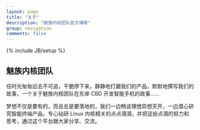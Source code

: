 ```yaml
---
layout: page
title: "关于"
description: "魅族内核团队官方博客"
group: navigation
comments: false
---
```

{% include JB/setup %}

## 魅族内核团队

任时光匆匆远去不可追，干脆停下来，静静地打磨我们的产品，默默地撰写我们的故事，一个关于魅族内核团队在东岸 CBD 开发智能手机的故事……

梦想不仅是要有的，而且总是要落地的，我们一边畅谈理想异想天开，一边潜心研究智能终端产品，专心钻研 Linux 内核相关的点点滴滴，并把这些点滴的努力和思考，通过这个平台跟大家分享、交流。
